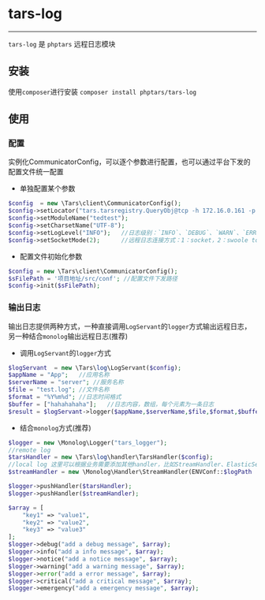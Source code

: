 
# tars-log  
------------------------

`tars-log` 是 `phptars` 远程日志模块

## 安装

使用`composer`进行安装
`composer install phptars/tars-log`

## 使用

### 配置

实例化CommunicatorConfig，可以逐个参数进行配置，也可以通过平台下发的配置文件统一配置
- 单独配置某个参数
```php
$config  = new \Tars\client\CommunicatorConfig();  
$config->setLocator("tars.tarsregistry.QueryObj@tcp -h 172.16.0.161 -p 17890");  
$config->setModuleName("tedtest");  
$config->setCharsetName("UTF-8");
$config->setLogLevel("INFO");	//日志级别：`INFO`、`DEBUG`、`WARN`、`ERROR` 默认INFO
$config->setSocketMode(2);		//远程日志连接方式：1：socket，2：swoole tcp client 3: swoole coroutine tcp client
```
- 配置文件初始化参数
```php
$config = new \Tars\client\CommunicatorConfig();
$sFilePath = '项目地址/src/conf'; //配置文件下发路径
$config->init($sFilePath);
```

### 输出日志
输出日志提供两种方式，一种直接调用`LogServant`的`logger`方式输出远程日志，另一种结合`monolog`输出远程日志(推荐)

- 调用`LogServant`的`logger`方式
```php
$logServant  = new \Tars\log\LogServant($config);  
$appName = "App";	//应用名称
$serverName = "server";	//服务名称
$file = "test.log";	//文件名称
$format = "%Y%m%d";	//日志时间格式
$buffer = ["hahahahaha"];	//日志内容，数组，每个元素为一条日志
$result = $logServant->logger($appName,$serverName,$file,$format,$buffer);
```

- 结合`monolog`方式(推荐)
```php
$logger = new \Monolog\Logger("tars_logger");
//remote log
$tarsHandler = new \Tars\log\handler\TarsHandler($config);
//local log 这里可以根据业务需要添加其他handler，比如StreamHandler、ElasticSearchHandler 等
$streamHandler = new \Monolog\Handler\StreamHandler(ENVConf::$logPath . "/" . __CLASS__  . ".log");

$logger->pushHandler($tarsHandler);
$logger->pushHandler($streamHandler);

$array = [
    "key1" => "value1",
    "key2" => "value2",
    "key3" => "value3"
];
$logger->debug("add a debug message", $array);
$logger->info("add a info message", $array);
$logger->notice("add a notice message", $array);
$logger->warning("add a warning message", $array);
$logger->error("add a error message", $array);
$logger->critical("add a critical message", $array);
$logger->emergency("add a emergency message", $array);
```

